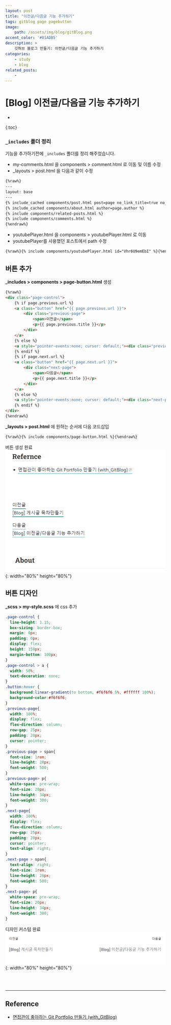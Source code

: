 ```yaml
---
layout: post
title: "이전글/다음글 기능 추가하기"
tags: gitblog page pagebutton
image: 
    path: /assets/img/blog/gitBlog.png
accent_color: '#01ADB5'
description: >
    깃허브 블로그 만들기: 이전글/다음글 기능 추가하기
categories:
    - study
    - blog
related_posts:    
    -    
---
```

# [Blog] 이전글/다음글 기능 추가하기
* 
{:toc}

### `_includes` 폴더 정리
기능을 추가하기전에 `_includes` 폴더를 정리 해주었습니다.
- my-comments.html 을 components > comment.html 로 이동 및 이름 수정
- _layouts > post.html 을 다음과 같이 수정 

```html
{%raw%}
---
layout: base
---
{% include_cached components/post.html post=page no_link_title=true no_excerpt=true hide_image=page.hide_image hide_description=page.hide_description %}
{% include_cached components/about.html author=page.author %}
{% include components/related-posts.html %}
{% include components/comments.html %}
{%endraw%}
```
- youtubePlayer.html 을 components > youtubePlayer.html 로 이동
- youtubePlayer를 사용했던 포스트에서 path 수정

```html
{%raw%}{% include components/youtubePlayer.html id="Vhr6U9emEbI" %}{%endraw%}
```

## 버튼 추가
**_includes > components > page-button.html** 생성

```html
{%raw%}
<div class="page-control">
    {% if page.previous.url %}
    <a class="button" href="{{ page.previous.url }}">
        <div class="previous-page">
            <span>이전글</span>
            <p>{{ page.previous.title }}</p>
        </div>
    </a>
    {% else %}
    <a style="pointer-events:none; cursor: default;"><div class="previous-page"><span></span><p></p></div></a>
    {% endif %}
    {% if page.next.url %}
    <a class="button" href="{{ page.next.url }}">
        <div class="next-page">
            <span>다음글</span>
            <p>{{ page.next.title }}</p>
        </div>
    </a>
    {% else %}
    <a style="pointer-events:none; cursor: default;"><div class="next-page"><span></span><p></p></div></a>
    {% endif %}
</div>
{%endraw%}
```

**_layouts > post.html** 에 원하는 순서에 다음 코드삽입    
```html
{%raw%}{% include components/page-button.html %}{%endraw%}
```

버튼 생성 완료   
![페이지 버튼](/assets/img/blog/pageButtton1.png){: width="80%" height="80%"}

## 버튼 디자인
**_scss > my-style.scss** 에 css 추가

```css
.page-control {
  line-height: 1.15;
  box-sizing: border-box;
  margin: 0px;
  padding: 0px;
  display: flex;
  height: 150px;
  margin-bottom: 100px;
}
.page-control > a {
  width: 50%;
  text-decoration: none;
}
.button:hover {
  background:linear-gradient(to bottom, #f6f6f6 5%, #ffffff 100%);
  background-color:#f6f6f6;
}
.previous-page{
  width: 100%;
  display: flex;
  flex-direction: column;
  row-gap: 25px;
  padding: 20px;
  cursor: pointer;
}
.previous-page > span{
  font-size: 1rem;
  line-height: 28px;
  font-weight: 500;
}
.previous-page> p{
  white-space: pre-wrap;
  font-size: 20px;
  line-height: 34px;
  font-weight: 300;
}
.next-page{
  width: 100%;
  display: flex;
  flex-direction: column;
  row-gap: 25px;
  padding: 20px;
  cursor: pointer;
  text-align: right;
}
.next-page > span{
  text-align: right;
  font-size: 1rem;
  line-height: 28px;
  font-weight: 500;
}
.next-page> p{
  white-space: pre-wrap;
  font-size: 20px;
  line-height: 34px;
  font-weight: 300;
}
```

디자인 커스텀 완료   
![페이지 디자인](/assets/img/blog/pageButtton2.png){: width="80%" height="80%"}

<br>
<br>

- - -

## Reference 
- [면접관이 좋아하는 Git Portfolio 만들기 (with_GitBlog)](https://projectlion.io/courses/technology/gitblog)